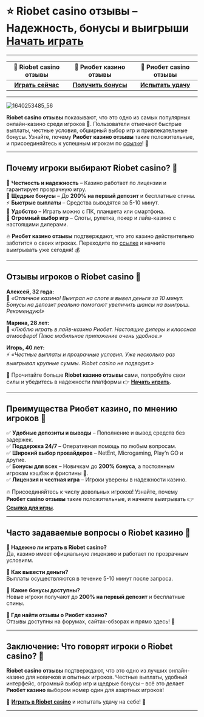 # ⭐ Riobet casino отзывы – Надежность, бонусы и выигрыши [**Начать играть**](https://brandplay.link/dtx89f2L)

---

| 🌟 **Riobet casino отзывы** | 🎰 **Риобет казино отзывы** | 💎 **Риобет casino отзывы** |
|:--------------------------:|:---------------------------:|:---------------------------:|
| [**Играть сейчас**](https://brandplay.link/dtx89f2L) | [**Получить бонусы**](https://brandplay.link/dtx89f2L) | [**Испытать удачу**](https://brandplay.link/dtx89f2L) |

---
![1640253485_56](https://github.com/user-attachments/assets/b706eb15-d55f-4c15-9d6b-d9fbfbe9eaa8)

**Riobet casino отзывы** показывают, что это одно из самых популярных онлайн-казино среди игроков 🎰. Пользователи отмечают быстрые выплаты, честные условия, обширный выбор игр и привлекательные бонусы. Узнайте, почему **Риобет казино отзывы** такие положительные, и присоединяйтесь к успешным игрокам по [ссылке](https://brandplay.link/dtx89f2L)! 🚀  

---

## Почему игроки выбирают Riobet casino? 🎯  

🎲 **Честность и надежность** – Казино работает по лицензии и гарантирует прозрачную игру.  
🎁 **Щедрые бонусы** – До **200% на первый депозит** и бесплатные спины.  
⚡ **Быстрые выплаты** – Средства выводятся за 5-10 минут.  
📱 **Удобство** – Играть можно с ПК, планшета или смартфона.  
🎰 **Огромный выбор игр** – Слоты, рулетка, покер и лайв-казино с настоящими дилерами.  

🔥 **Риобет казино отзывы** подтверждают, что это казино действительно заботится о своих игроках. Переходите по [ссылке](https://brandplay.link/dtx89f2L) и начните выигрывать уже сегодня! 💰  

---

## Отзывы игроков о Riobet casino 📢  

**Алексей, 32 года:**  
🎰 *«Отличное казино! Выиграл на слоте и вывел деньги за 10 минут. Бонусы на депозит реально помогают увеличить шансы на выигрыш. Рекомендую!»*  

**Марина, 28 лет:**  
💎 *«Люблю играть в лайв-казино Риобет. Настоящие дилеры и классная атмосфера! Плюс мобильное приложение очень удобное.»*  

**Игорь, 40 лет:**  
⚡ *«Честные выплаты и прозрачные условия. Уже несколько раз выигрывал крупные суммы. Riobet casino не подводит.»*  

🎯 Прочитайте больше **Riobet казино отзывы** сами, попробуйте свои силы и убедитесь в надежности платформы 👉 [**Начать играть**](https://brandplay.link/dtx89f2L).  

---

## Преимущества Риобет казино, по мнению игроков 🌟  

✅ **Удобные депозиты и выводы** – Пополнение и вывод средств без задержек.  
✅ **Поддержка 24/7** – Оперативная помощь по любым вопросам.  
✅ **Широкий выбор провайдеров** – NetEnt, Microgaming, Play’n GO и другие.  
✅ **Бонусы для всех** – Новичкам до **200% бонуса**, а постоянным игрокам кэшбэк и фриспины 🎁.  
✅ **Лицензия и честная игра** – Игроки уверены в надежности казино.  

🔥 Присоединяйтесь к числу довольных игроков! Узнайте, почему **Риобет casino отзывы** такие положительные, и начните выигрывать 👉 [**Ссылка для игры**](https://brandplay.link/dtx89f2L).  

---

## Часто задаваемые вопросы о Riobet казино 🤔  

**🔹 Надежно ли играть в Riobet casino?**  
Да, казино имеет официальную лицензию и работает по прозрачным условиям.  

**🔹 Как вывести деньги?**  
Выплаты осуществляются в течение 5-10 минут после запроса.  

**🔹 Какие бонусы доступны?**  
Новые игроки получают до **200% на первый депозит** и бесплатные спины.  

**🔹 Где найти отзывы о Риобет казино?**  
Отзывы доступны на форумах, сайтах-обзорах и прямо здесь! 🎯  

---

## Заключение: Что говорят игроки о Riobet casino? 🎰  

**Riobet casino отзывы** подтверждают, что это одно из лучших онлайн-казино для новичков и опытных игроков. Честные выплаты, удобный интерфейс, огромный выбор игр и щедрые бонусы – всё это делает **Риобет казино** выбором номер один для азартных игроков!  

🎁 [**Играть в Riobet casino**](https://brandplay.link/dtx89f2L) и испытать удачу на себе! 🚀  

---

